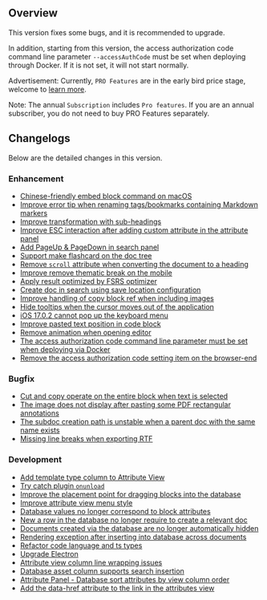 ## Overview

This version fixes some bugs, and it is recommended to upgrade. 

In addition, starting from this version, the access authorization code command line parameter `--accessAuthCode` must be set when deploying through Docker. If it is not set, it will not start normally.

Advertisement: Currently, `PRO Features` are in the early bird price stage, welcome to [learn more](https://b3log.org/siyuan/en/pricing.html).

Note: The annual `Subscription` includes `Pro features`. If you are an annual subscriber, you do not need to buy PRO Features separately.

## Changelogs

Below are the detailed changes in this version.

### Enhancement

* [Chinese-friendly embed block command on macOS](https://github.com/siyuan-note/siyuan/issues/9216)
* [Improve error tip when renaming tags/bookmarks containing Markdown markers](https://github.com/siyuan-note/siyuan/issues/9248)
* [Improve transformation with sub-headings](https://github.com/siyuan-note/siyuan/issues/9264)
* [Improve ESC interaction after adding custom attribute in the attribute panel](https://github.com/siyuan-note/siyuan/issues/9282)
* [Add PageUp & PageDown in search panel](https://github.com/siyuan-note/siyuan/issues/9284)
* [Support make flashcard on the doc tree](https://github.com/siyuan-note/siyuan/issues/9288)
* [Remove `scroll` attribute when converting the document to a heading](https://github.com/siyuan-note/siyuan/issues/9297)
* [Improve remove thematic break on the mobile](https://github.com/siyuan-note/siyuan/issues/9302)
* [Apply result optimized by FSRS optimizer](https://github.com/siyuan-note/siyuan/issues/9309)
* [Create doc in search using save location configuration](https://github.com/siyuan-note/siyuan/issues/9316)
* [Improve handling of copy block ref when including images](https://github.com/siyuan-note/siyuan/issues/9317)
* [Hide tooltips when the cursor moves out of the application](https://github.com/siyuan-note/siyuan/issues/9318)
* [iOS 17.0.2 cannot pop up the keyboard menu](https://github.com/siyuan-note/siyuan/issues/9320)
* [Improve pasted text position in code block](https://github.com/siyuan-note/siyuan/issues/9323)
* [Remove animation when opening editor](https://github.com/siyuan-note/siyuan/issues/9324)
* [The access authorization code command line parameter must be set when deploying via Docker](https://github.com/siyuan-note/siyuan/issues/9328)
* [Remove the access authorization code setting item on the browser-end](https://github.com/siyuan-note/siyuan/issues/9331)

### Bugfix

* [Cut and copy operate on the entire block when text is selected](https://github.com/siyuan-note/siyuan/issues/9283)
* [The image does not display after pasting some PDF rectangular annotations](https://github.com/siyuan-note/siyuan/issues/9321)
* [The subdoc creation path is unstable when a parent doc with the same name exists](https://github.com/siyuan-note/siyuan/issues/9322)
* [Missing line breaks when exporting RTF](https://github.com/siyuan-note/siyuan/issues/9325)

### Development

* [Add template type column to Attribute View](https://github.com/siyuan-note/siyuan/issues/8766)
* [Try catch plugin `onunload`](https://github.com/siyuan-note/siyuan/issues/9240)
* [Improve the placement point for dragging blocks into the database](https://github.com/siyuan-note/siyuan/issues/9273)
* [Improve attribute view menu style](https://github.com/siyuan-note/siyuan/issues/9281)
* [Database values no longer correspond to block attributes](https://github.com/siyuan-note/siyuan/issues/9293)
* [New a row in the database no longer require to create a relevant doc](https://github.com/siyuan-note/siyuan/issues/9294)
* [Documents created via the database are no longer automatically hidden](https://github.com/siyuan-note/siyuan/issues/9298)
* [Rendering exception after inserting into database across documents](https://github.com/siyuan-note/siyuan/issues/9299)
* [Refactor code language and ts types](https://github.com/siyuan-note/siyuan/pull/9300)
* [Upgrade Electron](https://github.com/siyuan-note/siyuan/issues/9301)
* [Attribute view column line wrapping issues](https://github.com/siyuan-note/siyuan/issues/9303)
* [Database asset column supports search insertion](https://github.com/siyuan-note/siyuan/issues/9313)
* [Attribute Panel - Database sort attributes by view column order](https://github.com/siyuan-note/siyuan/issues/9319)
* [Add the data-href attribute to the link in the attributes view](https://github.com/siyuan-note/siyuan/issues/9291)
